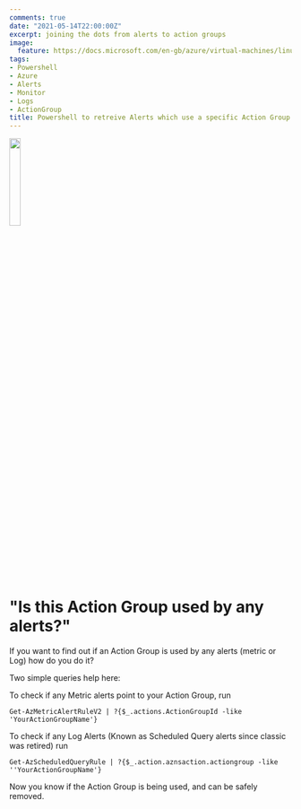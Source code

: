 ```yaml
---
comments: true
date: "2021-05-14T22:00:00Z"
excerpt: joining the dots from alerts to action groups
image:
  feature: https://docs.microsoft.com/en-gb/azure/virtual-machines/linux/media/index/logo_powershell.svg
tags:
- Powershell
- Azure
- Alerts
- Monitor
- Logs
- ActionGroup
title: Powershell to retreive Alerts which use a specific Action Group
---
```

<img src="https://docs.microsoft.com/en-gb/azure/virtual-machines/linux/media/index/logo_powershell.svg" height="20%" width="20%">

<H1>"Is this Action Group used by any alerts?"</H1>
If you want to find out if an Action Group is used by any alerts (metric or Log) how do you do it?

Two simple queries help here:

To check if any Metric alerts point to your Action Group, run
```
Get-AzMetricAlertRuleV2 | ?{$_.actions.ActionGroupId -like 'YourActionGroupName'}
```

To check if any Log Alerts (Known as Scheduled Query alerts since classic was retired)
run
```
Get-AzScheduledQueryRule | ?{$_.action.aznsaction.actiongroup -like ''YourActionGroupName'}
```

Now you know if the Action Group is being used, and can be safely removed.

